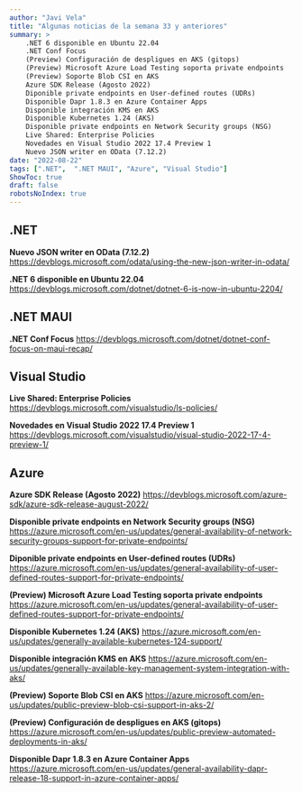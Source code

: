 ```yaml
---
author: "Javi Vela"
title: "Algunas noticias de la semana 33 y anteriores"
summary: >
    .NET 6 disponible en Ubuntu 22.04
    .NET Conf Focus
    (Preview) Configuración de despligues en AKS (gitops)
    (Preview) Microsoft Azure Load Testing soporta private endpoints
    (Preview) Soporte Blob CSI en AKS
    Azure SDK Release (Agosto 2022)
    Diponible private endpoints en User-defined routes (UDRs)
    Disponible Dapr 1.8.3 en Azure Container Apps
    Disponible integración KMS en AKS
    Disponible Kubernetes 1.24 (AKS)
    Disponible private endpoints en Network Security groups (NSG)
    Live Shared: Enterprise Policies
    Novedades en Visual Studio 2022 17.4 Preview 1
    Nuevo JSON writer en OData (7.12.2)
date: "2022-08-22"
tags: [".NET",  ".NET MAUI", "Azure", "Visual Studio"]
ShowToc: true
draft: false
robotsNoIndex: true
---
```

## .NET
**Nuevo JSON writer en OData (7.12.2)**
https://devblogs.microsoft.com/odata/using-the-new-json-writer-in-odata/
<br/>
<!-- #dotnet #odata -->

**.NET 6 disponible en Ubuntu 22.04**
https://devblogs.microsoft.com/dotnet/dotnet-6-is-now-in-ubuntu-2204/
<br/>
<!-- #dotnet #ubuntu #containers -->

## .NET MAUI
**.NET Conf Focus**
https://devblogs.microsoft.com/dotnet/dotnet-conf-focus-on-maui-recap/
<br/>
<!-- #dotnet #maui #event -->

## Visual Studio
**Live Shared: Enterprise Policies**
https://devblogs.microsoft.com/visualstudio/ls-policies/
<br/>
<!-- #visualstudio #policies -->

**Novedades en Visual Studio 2022 17.4 Preview 1**
https://devblogs.microsoft.com/visualstudio/visual-studio-2022-17-4-preview-1/
<br/>
<!-- #visualstudio #preview -->

## Azure
**Azure SDK Release (Agosto 2022)**
https://devblogs.microsoft.com/azure-sdk/azure-sdk-release-august-2022/
<br/>
<!-- #azure #skd #release -->

**Disponible private endpoints en Network Security groups (NSG)**
https://azure.microsoft.com/en-us/updates/general-availability-of-network-security-groups-support-for-private-endpoints/
<br/>
<!-- #azure #nsg #privateendpoints #security #network -->

**Diponible private endpoints en User-defined routes (UDRs)**
https://azure.microsoft.com/en-us/updates/general-availability-of-user-defined-routes-support-for-private-endpoints/
<br/>
<!-- #azure #udr #privateendpoints #network -->

**(Preview) Microsoft Azure Load Testing soporta private endpoints**
https://azure.microsoft.com/en-us/updates/general-availability-of-user-defined-routes-support-for-private-endpoints/
<br/>
<!-- #azure #loadtesting #privateendpoints #security #network-->

**Disponible Kubernetes 1.24 (AKS)**
https://azure.microsoft.com/en-us/updates/generally-available-kubernetes-124-support/
<br/>
<!-- #azure #kubernetes #aks  -->

**Disponible integración KMS en AKS**
https://azure.microsoft.com/en-us/updates/generally-available-key-management-system-integration-with-aks/
<br/>
<!-- #azure #kms #aks  #security -->

**(Preview) Soporte Blob CSI en AKS**
https://azure.microsoft.com/en-us/updates/public-preview-blob-csi-support-in-aks-2/
<br/>
<!-- #azure #blob #csi #aks #storage -->

**(Preview) Configuración de despligues en AKS (gitops)**
https://azure.microsoft.com/en-us/updates/public-preview-automated-deployments-in-aks/
<br/>
<!-- #azure #aks #deployments #gitops -->

**Disponible Dapr 1.8.3 en Azure Container Apps**
https://azure.microsoft.com/en-us/updates/general-availability-dapr-release-18-support-in-azure-container-apps/
<br/>
<!-- #azure #dapr #containerapps -->
